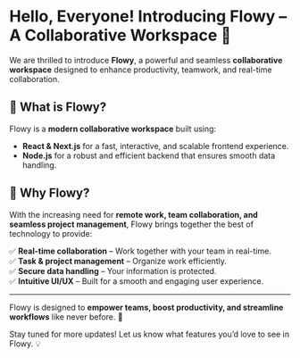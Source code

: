 # Hello, Everyone! Introducing Flowy – A Collaborative Workspace 🚀  

We are thrilled to introduce **Flowy**, a powerful and seamless **collaborative workspace** designed to enhance productivity, teamwork, and real-time collaboration.  

## 📌 What is Flowy?  

Flowy is a **modern collaborative workspace** built using:  

- **React & Next.js** for a fast, interactive, and scalable frontend experience.  
- **Node.js** for a robust and efficient backend that ensures smooth data handling.  

## 🎯 Why Flowy?  

With the increasing need for **remote work, team collaboration, and seamless project management**, Flowy brings together the best of technology to provide:  

✅ **Real-time collaboration** – Work together with your team in real-time.  
✅ **Task & project management** – Organize work efficiently.  
✅ **Secure data handling** – Your information is protected.  
✅ **Intuitive UI/UX** – Built for a smooth and engaging user experience.  

---

Flowy is designed to **empower teams, boost productivity, and streamline workflows** like never before. 🚀  

Stay tuned for more updates! Let us know what features you’d love to see in Flowy. 💡  

